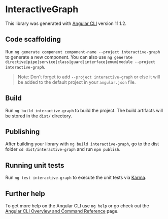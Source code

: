 # InteractiveGraph

This library was generated with [Angular CLI](https://github.com/angular/angular-cli) version 11.1.2.

## Code scaffolding

Run `ng generate component component-name --project interactive-graph` to generate a new component. You can also use `ng generate directive|pipe|service|class|guard|interface|enum|module --project interactive-graph`.
> Note: Don't forget to add `--project interactive-graph` or else it will be added to the default project in your `angular.json` file. 

## Build

Run `ng build interactive-graph` to build the project. The build artifacts will be stored in the `dist/` directory.

## Publishing

After building your library with `ng build interactive-graph`, go to the dist folder `cd dist/interactive-graph` and run `npm publish`.

## Running unit tests

Run `ng test interactive-graph` to execute the unit tests via [Karma](https://karma-runner.github.io).

## Further help

To get more help on the Angular CLI use `ng help` or go check out the [Angular CLI Overview and Command Reference](https://angular.io/cli) page.
